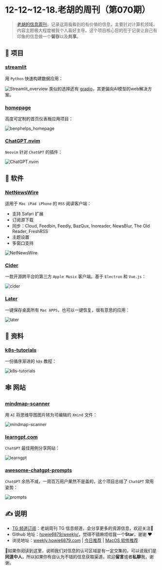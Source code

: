 # 12-12~12-18.老胡的周刊（第070期）

> [老胡的信息周刊](https://weekly.howie6879.com/)，记录这周我看到的有价值的信息，主要针对计算机领域，内容主题极大程度被我个人喜好主导。这个项目核心目的在于记录让自己有印象的信息做一个**留存**以及**共享**。

## 🎯 项目

### [streamlit](https://github.com/streamlit/streamlit)

用 `Python` 快速构建数据应用：

![Streamlit_overview](https://images-1252557999.file.myqcloud.com/uPic/Streamlit_overview.gif)
类似的选择还有 [gradio](https://github.com/gradio-app/gradio)，其更偏向AI模型的web解决方案。

### [homepage](https://github.com/benphelps/homepage)

高度可定制的首页仪表板应用项目：

![benphelps_homepage](https://images-1252557999.file.myqcloud.com/uPic/benphelps_homepage.png)

### [ChatGPT.nvim](https://github.com/jackMort/ChatGPT.nvim)

`Neovim` 针对 `ChatGPT` 的插件：

![ChatGPT.nvim](https://images-1252557999.file.myqcloud.com/uPic/ChatGPT.nvim.png)

## 🤖 软件

### [NetNewsWire](https://netnewswire.com/)

适用于 `Mac iPad iPhone` 的 `RSS` 阅读客户端：

- 支持 Safari 扩展
- 订阅源下载
- 同步：Cloud, Feedbin, Feedly, BazQux, Inoreader, NewsBlur, The Old Reader,  FreshRSS
- 主题设置
- 多窗口支持

![NetNewsWire](https://images-1252557999.file.myqcloud.com/uPic/NetNewsWire.jpg)
### [Cider](https://github.com/ciderapp/Cider)

一款开源跨平台的第三方 `Apple Music` 客户端。基于 `Electron` 和 `Vue.js`：

![cider](https://images-1252557999.file.myqcloud.com/uPic/cider.jpg)

### [Later](https://github.com/alyssaxuu/later)

一键保存桌面所有 `Mac APPS`，也可以一键恢复，很有意思的应用：

![later](https://images-1252557999.file.myqcloud.com/uPic/later.jpg)

## 👀 资料

### [k8s-tutorials](https://github.com/guangzhengli/k8s-tutorials)

一份循序渐进的 `k8s` 教程：

![k8s-tutorials](https://images-1252557999.file.myqcloud.com/uPic/k8s-tutorials.jpg)

## 🕸 网站

### [mindmap-scanner](https://xmind.cn/mindmap-scanner/)

用 `AI` 将思维导图图片转为可编辑的 `Xmind` 文件：

![mindmap-scanner](https://images-1252557999.file.myqcloud.com/uPic/mindmap-scanner.jpg)

### [learngpt.com](https://www.learngpt.com/)

`ChatGPT` 最佳用例分享网站：

![learngpt](https://images-1252557999.file.myqcloud.com/uPic/learngpt.jpg)

### [awesome-chatgpt-prompts](https://prompts.chat/)

`ChatGPT` 余热不减，一周百万用户果然不是盖的，这个项目总结了 `ChatGPT` 常用姿势：

![prompts](https://images-1252557999.file.myqcloud.com/uPic/prompts.jpg)

## ✍️ 说明

- [TG 频道订阅](https://t.me/howie_weekly)：老胡周刊 TG 信息频道，会分享更多的资源信息，欢迎关注👏
- Github 地址：[howie6879/weekly/](https://github.com/howie6879/weekly/)，觉得不错麻烦给我一个**Star**，谢谢 ❤️
- 浏览地址：[weekly.howie6879.com](https://weekly.howie6879.com) | [今日推荐](https://weekly.howie6879.com/recommend/index.html) | [MacOS 软件推荐](https://weekly.howie6879.com/soft/mac.html)

🙌如果你阅读到这里，说明我们对信息的认可区域是有一定交集的，可以说我们是**同道中人**，所以如果你有自认为不错的信息获取渠道，欢迎**留言**或者**私聊**我，谢谢。
